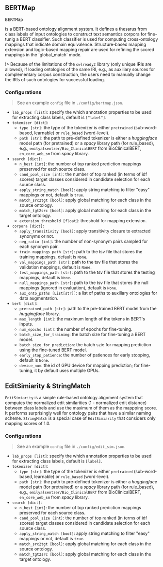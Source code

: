 <!---
Copyright 2021 Yuan He (KRR-Oxford). All rights reserved.

Licensed under the Apache License, Version 2.0 (the "License");
you may not use this file except in compliance with the License.
You may obtain a copy of the License at

    http://www.apache.org/licenses/LICENSE-2.0

Unless required by applicable law or agreed to in writing, software
distributed under the License is distributed on an "AS IS" BASIS,
WITHOUT WARRANTIES OR CONDITIONS OF ANY KIND, either express or implied.
See the License for the specific language governing permissions and
limitations under the License.
-->

## BERTMap

<pre>BERTMap</pre> is a BERT-based ontology alignment system. It defines a thesarus from class labels of input ontologies to construct text semantics corpora for fine-tunig a BERT classifier. Such classifier is used for computing cross-ontology mappings that indicate domain equivalence. Structure-based mapping extension and logic-based mapping repair are used for refining the scored mappings in the `global_match` mode.

!> Because of the limitations of the `owlready2` library (only unique IRIs are allowed), if loading ontologies of the same IRI, e.g., as auxiliary sources for complementary corpus construction, the users need to manually change the IRIs of such ontologies for successful loading.

### Configurations
> See an example `config` file in `./config/bertmap.json`.

- `lab_props [list]`: specify the which annotation properties to be used for extracting class labels, default is `["label"]`.
- `tokenizer [dict]`:
  - `type [str]`: the type of the tokenizer is either `pretrained` (sub-word-based, learnable) or `rule_based` (word-level).
  - `path [str]`: the path to pre-defined tokenizer is either a *huggingface* model path (for pretrained) or a *spacy* library path (for rule_based), e.g., `emilyalsentzer/Bio_ClinicalBERT` from BioClinicalBERT, `en_core_web_sm` from *spacy* library.
- `search [dict]`:
  - `n_best [int]`: the number of top ranked prediction mappings preserved for each source class.
  - `cand_pool_size [int]`: the number of top ranked (in terms of idf scores) target classes considered in candidate selection for each source class.
  - `apply_string_match [bool]`: apply string matching to filter "easy" mappings or not, default is `true`.
  - `match_src2tgt [bool]`: apply global matching for each class in the source ontology.
  - `match_tgt2src [bool]`: apply global matching for each class in the target ontology.
  - `extension_threshold [float]`: threshold for mapping extension.
- `corpora [dict]`:
  - `apply_transitivity [bool]`: apply transitivity closure to extracted synonyms or not.
  - `neg_ratio [int]`: the number of non-synonym pairs sampled for each synonym pair.
  - `train_mappings_path [str]`: path to the tsv file that stores the training mappings, default is `None`.
  - `val_mappings_path [str]`: path to the tsv file that stores the validation mappings, default is `None`.
  - `test_mappings_path [str]`: path to the tsv file that stores the testing mappings, default is `None`.
  - `null_mappings_path [str]`: path to the tsv file that stores the null mappings (ignored in evaluation), default is `None`.
  - `aux_onto_paths [List[str]]`: a list of paths to auxiliary ontologies for data augmentation.
- `bert [dict]`:
  - `pretrained_path [str]`: path to the pre-trained BERT model from the *huggingface* library.
  - `max_length [int]`: the maximum length of the tokens in BERT's inputs.
  - `num_epochs [int]`: the number of epochs for fine-tuning.
  - `batch_size_for_training`: the batch size for fine-tuning a BERT model.
  - `batch_size_for_prediction`: the batch szie for mapping prediction using the fine-tuned BERT model.
  - `early_stop_patience`: the number of patiences for early stopping, default is `None`.
  - `device_num`: the id of GPU device for mapping prediction; for fine-tuning, it by default uses multiple GPUs.

## EditSimiarity & StringMatch

`EditSimiarity` is a simple rule-based ontology alignment system that computes the normalized edit similarities (1 - normalized edit distance) between class labels and use the maximum of them as the mappping score. It performs surprisingly well for ontology pairs that have a similar naming scheme. `StringMatch` is a special case of `EditSimiarity` that considers only mapping scores of 1.0.

### Configurations
> See an example `config` file in `./config/edit_sim.json`.
> 
- `lab_props [list]`: specify the which annotation properties to be used for extracting class labels, default is `[label]`.
- `tokenizer [dict]`:
  - `type [str]`: the type of the tokenizer is either `pretrained` (sub-word-based, learnable) or `rule_based` (word-level).
  - `path [str]`: the path to pre-defined tokenizer is either a *huggingface* model path (for pretrained) or a *spacy* library path (for rule_based), e.g., `emilyalsentzer/Bio_ClinicalBERT` from BioClinicalBERT, `en_core_web_sm` from *spacy* library.
- `search [dict]`:
  - `n_best [int]`: the number of top ranked prediction mappings preserved for each source class.
  - `cand_pool_size [int]`: the number of top ranked (in terms of idf scores) target classes considered in candidate selection for each source class.
  - `apply_string_match [bool]`: apply string matching to filter "easy" mappings or not, default is `true`.
  - `match_src2tgt [bool]`: apply global matching for each class in the source ontology.
  - `match_tgt2src [bool]`: apply global matching for each class in the target ontology.

